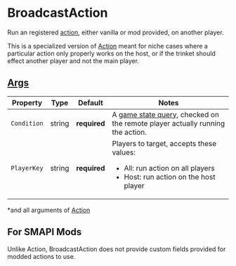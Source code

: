 # BroadcastAction

Run an registered [action](https://stardewvalleywiki.com/Modding:Trigger_actions), either vanilla or mod provided, on another player.

This is a specialized version of [Action](004.z.100-Action.md) meant for niche cases where a particular action only properly works on the host, or if the trinket should effect another player and not the main player.

## [Args](~/api/TrinketTinker.Models.AbilityArgs.BroadcastActionArgs.yml)

| Property | Type | Default | Notes |
| -------- | ---- | ------- | ----- |
| `Condition` | string | **required** | A [game state query](https://stardewvalleywiki.com/Modding:Game_state_queries), checked on the remote player actually running the action. |
| `PlayerKey` | string | **required** | Players to target, accepts these values:<ul><li>All: run action on all players</li><li>Host: run action on the host player</li></ul> |

*and all arguments of [Action](004.z.100-Action.md)

## For SMAPI Mods

Unlike Action, BroadcastAction does not provide custom fields provided for modded actions to use.

